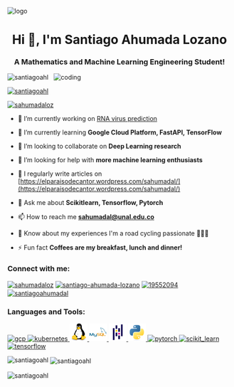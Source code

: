 ![logo](https://github.com/santiagoahl/santiagoahl/blob/main/banner.png)
<h1 align="center">Hi 👋, I'm Santiago Ahumada Lozano</h1>
<h3 align="center">A Mathematics and Machine Learning Engineering Student!</h3>
<img align="right" alt="coding" width="400" src="https://media1.giphy.com/media/qgQUggAC3Pfv687qPC/giphy.gif">

<p align="left"> <img src="https://komarev.com/ghpvc/?username=santiagoahl&label=Profile%20views&color=0e75b6&style=flat" alt="santiagoahl" /> </p>

<p align="left"> <a href="https://github.com/ryo-ma/github-profile-trophy"><img src="https://github-profile-trophy.vercel.app/?username=santiagoahl" alt="santiagoahl" /></a> </p>

<p align="left"> <a href="https://twitter.com/sahumadaloz" target="blank"><img src="https://img.shields.io/twitter/follow/sahumadaloz?logo=twitter&style=for-the-badge" alt="sahumadaloz" /></a> </p>

- 🔭 I’m currently working on [RNA virus prediction](https://github.com/santiagoahl/RNA-virus-prediction)

- 🌱 I’m currently learning **Google Cloud Platform, FastAPI, TensorFlow**

- 👯 I’m looking to collaborate on **Deep Learning research**

- 🤝 I’m looking for help with **more machine learning enthusiasts**

- 📝 I regularly write articles on [https://elparaisodecantor.wordpress.com/sahumadal/](https://elparaisodecantor.wordpress.com/sahumadal/)

- 💬 Ask me about **Scikitlearn, Tensorflow, Pytorch**

- 📫 How to reach me **sahumadal@unal.edu.co**

- 📄 Know about my experiences I'm a road cycling passionate 🚵🏻‍♂️

- ⚡ Fun fact **Coffees are my breakfast, lunch and dinner!**

<h3 align="left">Connect with me:</h3>
<p align="left">
<a href="https://twitter.com/sahumadaloz" target="blank"><img align="center" src="https://raw.githubusercontent.com/rahuldkjain/github-profile-readme-generator/master/src/images/icons/Social/twitter.svg" alt="sahumadaloz" height="30" width="40" /></a>
<a href="https://linkedin.com/in/santiago-ahumada-lozano" target="blank"><img align="center" src="https://raw.githubusercontent.com/rahuldkjain/github-profile-readme-generator/master/src/images/icons/Social/linked-in-alt.svg" alt="santiago-ahumada-lozano" height="30" width="40" /></a>
<a href="https://stackoverflow.com/users/19552094" target="blank"><img align="center" src="https://raw.githubusercontent.com/rahuldkjain/github-profile-readme-generator/master/src/images/icons/Social/stack-overflow.svg" alt="19552094" height="30" width="40" /></a>
<a href="https://kaggle.com/santiagoahumadal" target="blank"><img align="center" src="https://raw.githubusercontent.com/rahuldkjain/github-profile-readme-generator/master/src/images/icons/Social/kaggle.svg" alt="santiagoahumadal" height="30" width="40" /></a>
</p>

<h3 align="left">Languages and Tools:</h3>
<p align="left"> <a href="https://cloud.google.com" target="_blank" rel="noreferrer"> <img src="https://www.vectorlogo.zone/logos/google_cloud/google_cloud-icon.svg" alt="gcp" width="40" height="40"/> </a> <a href="https://kubernetes.io" target="_blank" rel="noreferrer"> <img src="https://www.vectorlogo.zone/logos/kubernetes/kubernetes-icon.svg" alt="kubernetes" width="40" height="40"/> </a> <a href="https://www.linux.org/" target="_blank" rel="noreferrer"> <img src="https://raw.githubusercontent.com/devicons/devicon/master/icons/linux/linux-original.svg" alt="linux" width="40" height="40"/> </a> <a href="https://www.mysql.com/" target="_blank" rel="noreferrer"> <img src="https://raw.githubusercontent.com/devicons/devicon/master/icons/mysql/mysql-original-wordmark.svg" alt="mysql" width="40" height="40"/> </a> <a href="https://pandas.pydata.org/" target="_blank" rel="noreferrer"> <img src="https://raw.githubusercontent.com/devicons/devicon/2ae2a900d2f041da66e950e4d48052658d850630/icons/pandas/pandas-original.svg" alt="pandas" width="40" height="40"/> </a> <a href="https://www.python.org" target="_blank" rel="noreferrer"> <img src="https://raw.githubusercontent.com/devicons/devicon/master/icons/python/python-original.svg" alt="python" width="40" height="40"/> </a> <a href="https://pytorch.org/" target="_blank" rel="noreferrer"> <img src="https://www.vectorlogo.zone/logos/pytorch/pytorch-icon.svg" alt="pytorch" width="40" height="40"/> </a> <a href="https://scikit-learn.org/" target="_blank" rel="noreferrer"> <img src="https://upload.wikimedia.org/wikipedia/commons/0/05/Scikit_learn_logo_small.svg" alt="scikit_learn" width="40" height="40"/> </a> <a href="https://www.tensorflow.org" target="_blank" rel="noreferrer"> <img src="https://www.vectorlogo.zone/logos/tensorflow/tensorflow-icon.svg" alt="tensorflow" width="40" height="40"/> </a> </p>

<p><img align="left" src="https://github-readme-stats.vercel.app/api/top-langs?username=santiagoahl&show_icons=true&locale=en&layout=compact" alt="santiagoahl" /></p>

<p>&nbsp;<img align="center" src="https://github-readme-stats.vercel.app/api?username=santiagoahl&show_icons=true&locale=en" alt="santiagoahl" /></p>

<p><img align="center" src="https://github-readme-streak-stats.herokuapp.com/?user=santiagoahl&" alt="santiagoahl" /></p>
